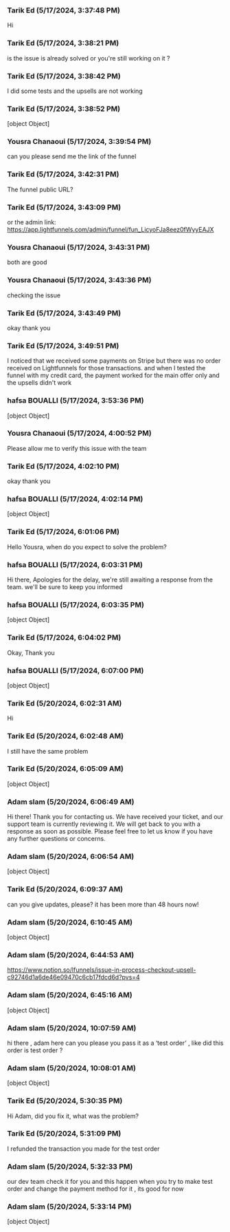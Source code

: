 ### Tarik Ed (5/17/2024, 3:37:48 PM)

Hi

### Tarik Ed (5/17/2024, 3:38:21 PM)

is the issue is already solved or you're still working on it ?

### Tarik Ed (5/17/2024, 3:38:42 PM)

I did some tests and the upsells are not working

### Tarik Ed (5/17/2024, 3:38:52 PM)

[object Object]

### Yousra Chanaoui (5/17/2024, 3:39:54 PM)

can you please send me the link of the funnel

### Tarik Ed (5/17/2024, 3:42:31 PM)

The funnel public URL?

### Tarik Ed (5/17/2024, 3:43:09 PM)

or the admin link: https://app.lightfunnels.com/admin/funnel/fun_LicyoFJa8eez0fWyyEAJX

### Yousra Chanaoui (5/17/2024, 3:43:31 PM)

both are good

### Yousra Chanaoui (5/17/2024, 3:43:36 PM)

checking the issue

### Tarik Ed (5/17/2024, 3:43:49 PM)

okay thank you

### Tarik Ed (5/17/2024, 3:49:51 PM)

I noticed that we received some payments on Stripe but there was no order received on Lightfunnels for those transactions. 
and when I tested the funnel with my credit card, the payment worked for the main offer only and the upsells didn't work

### hafsa BOUALLI (5/17/2024, 3:53:36 PM)

[object Object]

### Yousra Chanaoui (5/17/2024, 4:00:52 PM)

Please allow me to verify this issue with the team

### Tarik Ed (5/17/2024, 4:02:10 PM)

okay thank you

### hafsa BOUALLI (5/17/2024, 4:02:14 PM)

[object Object]

### Tarik Ed (5/17/2024, 6:01:06 PM)

Hello Yousra, when do you expect to solve the problem?

### hafsa BOUALLI (5/17/2024, 6:03:31 PM)

Hi there, 
Apologies for the delay, we're still awaiting a response from the team. we'll be sure to keep you informed

### hafsa BOUALLI (5/17/2024, 6:03:35 PM)

[object Object]

### Tarik Ed (5/17/2024, 6:04:02 PM)

Okay, Thank you

### hafsa BOUALLI (5/17/2024, 6:07:00 PM)

[object Object]

### Tarik Ed (5/20/2024, 6:02:31 AM)

Hi

### Tarik Ed (5/20/2024, 6:02:48 AM)

I still have the same problem

### Tarik Ed (5/20/2024, 6:05:09 AM)

[object Object]

### Adam slam (5/20/2024, 6:06:49 AM)

Hi there! Thank you for contacting us. We have received your ticket, and our support team is currently reviewing it. We will get back to you with a response as soon as possible. Please feel free to let us know if you have any further questions or concerns.

### Adam slam (5/20/2024, 6:06:54 AM)

[object Object]

### Tarik Ed (5/20/2024, 6:09:37 AM)

can you give updates, please? it has been more than 48 hours now!

### Adam slam (5/20/2024, 6:10:45 AM)

[object Object]

### Adam slam (5/20/2024, 6:44:53 AM)

https://www.notion.so/lfunnels/issue-in-process-checkout-upsell-c92746d1a6de46e09470c6cb17fdcd6d?pvs=4

### Adam slam (5/20/2024, 6:45:16 AM)

[object Object]

### Adam slam (5/20/2024, 10:07:59 AM)

hi there , adam here can you please you pass it as a ‘test order’ , like did this order is test order ?

### Adam slam (5/20/2024, 10:08:01 AM)

[object Object]

### Tarik Ed (5/20/2024, 5:30:35 PM)

Hi Adam, did you fix it, what was the problem?

### Tarik Ed (5/20/2024, 5:31:09 PM)

I refunded the transaction you made for the test order

### Adam slam (5/20/2024, 5:32:33 PM)

our dev team check it for you and this happen when you try to make test order and change the payment method for it , its good for now

### Adam slam (5/20/2024, 5:33:14 PM)

[object Object]
